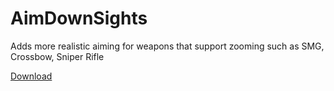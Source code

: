 # AimDownSights

Adds more realistic aiming for weapons that support zooming such as
SMG, Crossbow, Sniper Rifle

[Download](https://github.com/Outerbeast/AimDownSights/archive/refs/heads/main.zip)
